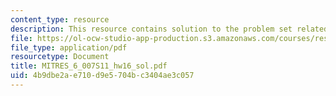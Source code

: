 ```yaml
---
content_type: resource
description: This resource contains solution to the problem set related to sampling.
file: https://ol-ocw-studio-app-production.s3.amazonaws.com/courses/res-6-007-signals-and-systems-spring-2011/4b9dbe2ae710d9e5704bc3404ae3c057_MITRES_6_007S11_hw16_sol.pdf
file_type: application/pdf
resourcetype: Document
title: MITRES_6_007S11_hw16_sol.pdf
uid: 4b9dbe2a-e710-d9e5-704b-c3404ae3c057
---
```

